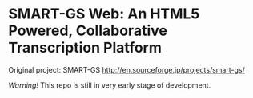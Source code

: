 # SMART-GS Web: An HTML5 Powered, Collaborative Transcription Platform

Original project: SMART-GS <http://en.sourceforge.jp/projects/smart-gs/>

*Warning!* This repo is still in very early stage of development. 
